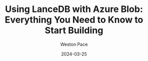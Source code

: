 ---
title: "Using LanceDB with Azure Blob: Everything You Need to Know to Start Building"
date: 2024-03-25
draft: false
featured: false
image: /assets/blog/using-lancedb-with-azure-blob-everything-you-need-to-know-to-start-building-15/using-lancedb-with-azure-blob-everything-you-need-to-know-to-start-building-15.png
description: "Explore using LanceDB with Azure Blob: everything you need to know to start building with practical insights and expert guidance from the LanceDB team."
author: Weston Pace
--- 